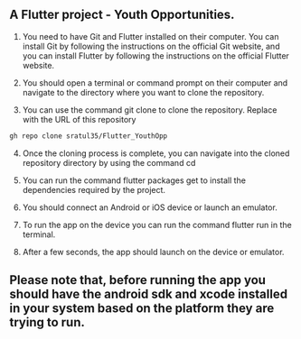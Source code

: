 

## A Flutter project - Youth Opportunities.

1. You need to have Git and Flutter installed on their computer. You can install Git by following the instructions on the official Git website, and you can install Flutter by following the instructions on the official Flutter website.

2. You should open a terminal or command prompt on their computer and navigate to the directory where you want to clone the repository.

3. You can use the command git clone <repository-url> to clone the repository. Replace <repository-url> with the URL of this repository 

```sh
gh repo clone sratul35/Flutter_YouthOpp
```

4. Once the cloning process is complete, you can navigate into the cloned repository directory by using the command cd <repository-name>

5. You can run the command flutter packages get to install the dependencies required by the project.

6. You should connect an Android or iOS device or launch an emulator.

7. To run the app on the device you can run the command flutter run in the terminal.

8. After a few seconds, the app should launch on the device or emulator.

## Please note that, before running the app you should have the android sdk and xcode installed in your system based on the platform they are trying to run.

